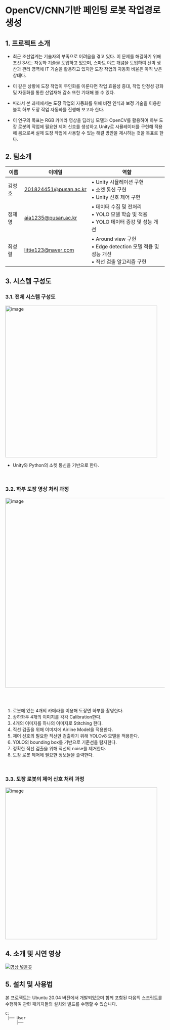 # OpenCV/CNN기반 페인팅 로봇 작업경로 생성

## 1. 프로젝트 소개

* 최근 조선업계는 기술자의 부족으로 어려움을 겪고 있다. 이 문제를 해결하기 위해 조선 3사는 자동화 기술을 도입하고 있으며, 스마트 야드 개념을 도입하여 선박 생산과 관리 영역에 IT 기술을 활용하고 있지만 도장 작업의 자동화 비율은 아직 낮은 상태다.

* 이 같은 상황에 도장 작업이 무인화를 이룬다면 작업 효율성 증대, 작업 안정성 강화 및 자동화를 통한 산업재해 감소 또한 기대해 볼 수 있다.

* 따라서 본 과제에서는 도장 작업의 자동화를 위해 비전 인식과 보정 기술을 이용한 블록 하부 도장 작업 자동화를 진행해 보고자 한다.

* 이 연구의 목표는 RGB 카메라 영상을 딥러닝 모델과 OpenCV를 활용하여 하부 도장 로봇의 작업에 필요한 제어 신호를 생성하고 Unity로 시뮬레이터를 구현해 적용해 봄으로써 실제 도장 작업에 사용할 수 있는 해결 방안을 제시하는 것을 목표로 한다.

## 2. 팀소개

|이름|이메일|역할|
|---|---|------|
| 김정호 |201824451@pusan.ac.kr| • Unity 시뮬레이션 구현 </br> • 소켓 통신 구현 </br> • Unity 신호 제어 구현|
| 정제영 |aia1235@pusan.ac.kr| • 데이터 수집 및 전처리 </br> • YOLO 모델 학습 및 적용 </br> • YOLO 데이터 증강 및 성능 개선|
| 최성렬 |littie123@naver.com| • Around view 구현 </br> • Edge detection 모델 적용 및 성능 개선 </br> • 직선 검출 알고리즘 구현|

## 3. 시스템 구성도

### 3.1. 전체 시스템 구성도

<img width="480" alt="image" src="https://github.com/pnucse-capstone/capstone-2023-1-25/assets/48705640/4167b124-ae19-4a86-95cf-91e6d54292cd">

<br>

 - Unity와 Python의 소켓 통신을 기반으로 한다.

<br>

### 3.2. 하부 도장 영상 처리 과정

<img width="600" alt="image" src="https://github.com/pnucse-capstone/capstone-2023-1-25/assets/48705640/69db59a0-b2e6-404b-9678-8bdb5539c85c">

<br><br>

1. 로봇에 있는 4개의 카메라를 이용해 도장면 하부를 촬영한다.
2. 상하좌우 4개의 이미지를 각각 Calibration한다.
3. 4개의 이미지를 하나의 이미지로 Stitching 한다.
4. 직선 검출을 위해 이미지에 Airline Model을 적용한다.
5. 제어 신호의 필요한 직선만 검출하기 위해 YOLOv8 모델을 적용한다.
6. YOLO의 bounding box를 기반으로 기준선을 탐지한다.
7. 정확한 직선 검출을 위해 직선의 noise를 제거한다.
8. 도장 로봇 제어에 필요한 정보들을 출력한다.

<br>

### 3.3. 도장 로봇의 제어 신호 처리 과정

<img width="480" alt="image" src="https://github.com/pnucse-capstone/capstone-2023-1-25/assets/48705640/72ea2614-d771-4025-aaeb-6b4b100e5cbe">


## 4. 소개 및 시연 영상

[![영상 넣을곳](https://img.youtube.com/vi/eXbTZrWUw1k/0.jpg)](https://www.youtube.com/watch?v=eXbTZrWUw1k)

## 5. 설치 및 사용법

본 프로젝트는 Ubuntu 20.04 버전에서 개발되었으며 함께 포함된 다음의 스크립트를 수행하여 
관련 패키지들의 설치와 빌드를 수행할 수 있습니다.
```
C:
 ├── User
     ├──
```
